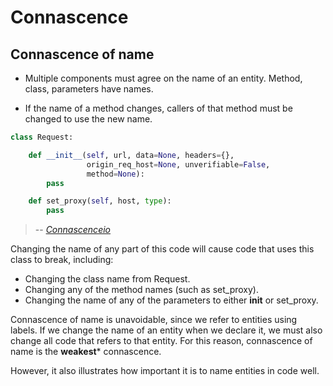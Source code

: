 # Connascence


## Connascence of name

* Multiple components must agree on the name of an entity. Method, class, parameters have names.

* If the name of a method changes, callers of that method must be changed to use the new name.

```python
class Request:

    def __init__(self, url, data=None, headers={},
                 origin_req_host=None, unverifiable=False,
                 method=None):
        pass

    def set_proxy(self, host, type):
        pass
```
> -- *[Connascenceio][connascenceIO]*

Changing the name of any part of this code will cause code that uses this class to break, including:

* Changing the class name from Request.
* Changing any of the method names (such as set_proxy).
* Changing the name of any of the parameters to either __init__ or set_proxy.

Connascence of name is unavoidable, since we refer to entities using labels. If we change the name of an entity when we declare it, we must also change all code that refers to that entity. For this reason, connascence of name is the **weakest*** connascence. 

However, it also illustrates how important it is to name entities in code well.

[connascenceIO]: https://www.connascence.io
